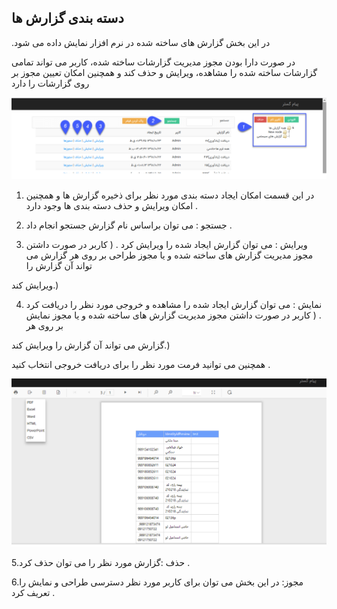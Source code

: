 ## دسته بندی گزارش ها

 .در این بخش گزارش های ساخته شده در نرم افزار نمایش داده می شود

در صورت دارا بودن مجوز مدیریت گزارشات ساخته شده، کاربر می تواند تمامی گزارشات ساخته شده را مشاهده، ویرایش و حذف کند و همچنین امکان تعیین مجوز بر روی گزارشات را دارد  

![](report1.png)

1. در این قسمت امکان ایجاد دسته بندی مورد نظر برای ذخیره گزارش ها و همچنین امکان ویرایش و حذف دسته بندی ها وجود دارد .

2. جستجو : می توان براساس نام گزارش جستجو انجام داد .

3. ویرایش : می توان گزارش ایجاد شده را ویرایش کرد  . ( کاربر در صورت داشتن مجوز مدیریت گزارش های ساخته شده و یا مجوز  طراحی بر روی هر گزارش می تواند آن گزارش را

ویرایش کند.)

4. نمایش : می توان گزارش ایجاد شده را مشاهده و خروجی مورد نظر را دریافت کرد . ( کاربر در صورت داشتن مجوز مدیریت گزارش های ساخته شده و یا مجوز  نمایش بر روی هر

 گزارش می تواند آن گزارش را ویرایش کند.)

همچنین می توانید فرمت مورد نظر را برای دریافت خروجی انتخاب کنید .

![](report2.png)

5.حذف :گزارش مورد نظر را می توان حذف کرد .

6.مجوز: در این بخش می توان برای کاربر مورد نظر دسترسی طراحی و  نمایش را تعریف کرد .

  
  